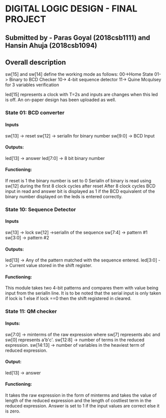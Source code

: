 # DIGITAL LOGIC DESIGN - FINAL PROJECT
## Submitted by - Paras Goyal (2018csb1111) and Hansin Ahuja (2018csb1094)

## Overall description
sw[15] and sw[14] define the working mode as follows:
00->Home State
01-> Binary to BCD Checker
10-> 4-bit sequence detector
11-> Quine Mcqulsey for 3 variables verification

led[15] represents a clock with T=2s and inputs are changes when this led is off.
An on-paper design has been uploaded as well.

### State 01: BCD converter
#### Inputs
sw[13] -> reset
sw[12] -> serialIn for binary number
sw[9:0] -> BCD Input

#### Outputs: 	
led[13] -> answer
led[7:0] -> 8 bit binary number

#### Functioning:
If reset is 1 the binary number is set to 0
SerialIn of binary is read using sw[12] during the first 8 clock cycles after reset
After 8 clock cycles BCD input in read and answer bit is displayed as 1 if the BCD equivalent of the binary number displayed on the leds is entered correctly.

### State 10: Sequence Detector

#### Inputs 
sw[13] -> lock
sw[12] ->serialIn of the sequence
sw[7:4] -> pattern #1
sw[3:0] -> pattern #2

#### Outputs:
led[13] -> Any of the pattern matched with the sequence entered.
led[3:0] -> Current value stored in the shift register.

#### Functioning:
This module takes two 4-bit patterns and compares them with value being input from the serialIn line. It is to be noted that the serial input is only taken if lock is 1 else if lock ==0 then the shift registered in cleared.

### State 11: QM checker
#### Inputs:
sw[7:0] -> minterms of the raw expression where sw[7] represents abc and sw[0] represents a'b'c'.
sw[12:8] -> number of terms in the reduced expression.
sw[14:13] -> number of variables in the heaviest term of reduced expression.

#### Output:
led[13] -> answer

#### Functioning:
It takes the raw expression in the form of minterms and takes the value of length of the reduced expression and the length of costliest term in the reduced expression. Answer is set to 1 if the input values are correct else it is zero.

